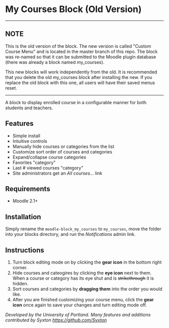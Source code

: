 # My Courses Block (Old Version)


****************
## NOTE
This is the old version of the block. The new version is called "Custom Course Menu" and is located in the master branch of this repo. The block was re-named so that it can be submitted to the Moodle plugin database (there was already a block named my_courses).

This new blocks will work independently from the old. It is recommended that you delete the old my_courses block after installing the new. If you replace the old block with this one, all users will have their saved menus reset.
****************

A block to display enrolled course in a configurable manner for both
students and teachers.

## Features

- Simple install
- Intuitive controls
- Manually hide courses or categories from the list
- Customize sort order of courses and categories
- Expand/collapse course categories
- Favorites "category" 
- Last # viewed courses "category"
- Site administrators get an *All courses...* link

## Requirements

- Moodle 2.1+

## Installation

Simply rename the `moodle-block_my_courses` to `my_courses`, move the folder into your blocks directory, and
run the _Notifications_ admin link.

## Instructions

1. Turn block editing mode on by clicking the **gear icon** in the bottom right corner.
2. Hide courses and cateogires by clicking the **eye icon** next to them. When a course or category has its eye shut and is ~~strikethrough~~ it is hidden.
3. Sort courses and categories by **dragging them** into the order you would like.
4. After you are finished customizing your course menu, click the **gear icon** once again to save your changes and turn editing mode off.

*Developed by the University of Portland. Many features and additions contributed by Syxton https://github.com/Syxton*
